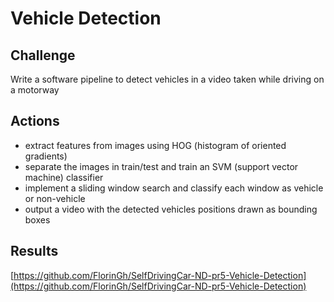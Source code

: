 # Vehicle Detection

## **Challenge**

Write a software pipeline to detect vehicles in a video taken while driving on a motorway

## **Actions**

* extract features from images using HOG \(histogram of oriented gradients\)
* separate the images in train/test and train an SVM \(support vector machine\) classifier
* implement a sliding window search and classify each window as vehicle or non-vehicle
* output a video with the detected vehicles positions drawn as bounding boxes

## **Results**



[https://github.com/FlorinGh/SelfDrivingCar-ND-pr5-Vehicle-Detection](https://github.com/FlorinGh/SelfDrivingCar-ND-pr5-Vehicle-Detection)

